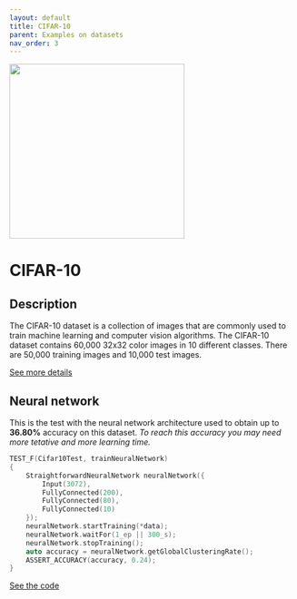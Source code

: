 ```yaml
---
layout: default
title: CIFAR-10
parent: Examples on datasets
nav_order: 3
---
```


<p >
    <img src="{{site.baseurl}}/assets/images/examples/cifar_10.png" att="CIFAR-10" width="308px" class="center"/>
</p>

# CIFAR-10

## Description

The CIFAR-10 dataset is a collection of images that are commonly used to train machine learning and computer vision algorithms. The CIFAR-10 dataset contains 60,000 32x32 color images in 10 different classes. There are 50,000 training images and 10,000 test images.

[See more details](https://www.cs.toronto.edu/~kriz/cifar.html)

## Neural network 

This is the test with the neural network architecture used to obtain up to **36.80%** accuracy on this dataset.
_To reach this accuracy you may need more tetative and more learning time._


```cpp
TEST_F(Cifar10Test, trainNeuralNetwork)
{
    StraightforwardNeuralNetwork neuralNetwork({
        Input(3072),
        FullyConnected(200),
        FullyConnected(80),
        FullyConnected(10)
    });
    neuralNetwork.startTraining(*data);
    neuralNetwork.waitFor(1_ep || 300_s);
    neuralNetwork.stopTraining();
    auto accuracy = neuralNetwork.getGlobalClusteringRate();
    ASSERT_ACCURACY(accuracy, 0.24);
}
```

[See the code](https://github.com/MatthieuHernandez/StraightforwardNeuralNetwork/blob/master/tests/dataset_tests/CIFAR-10/Cifar10Test.cpp)